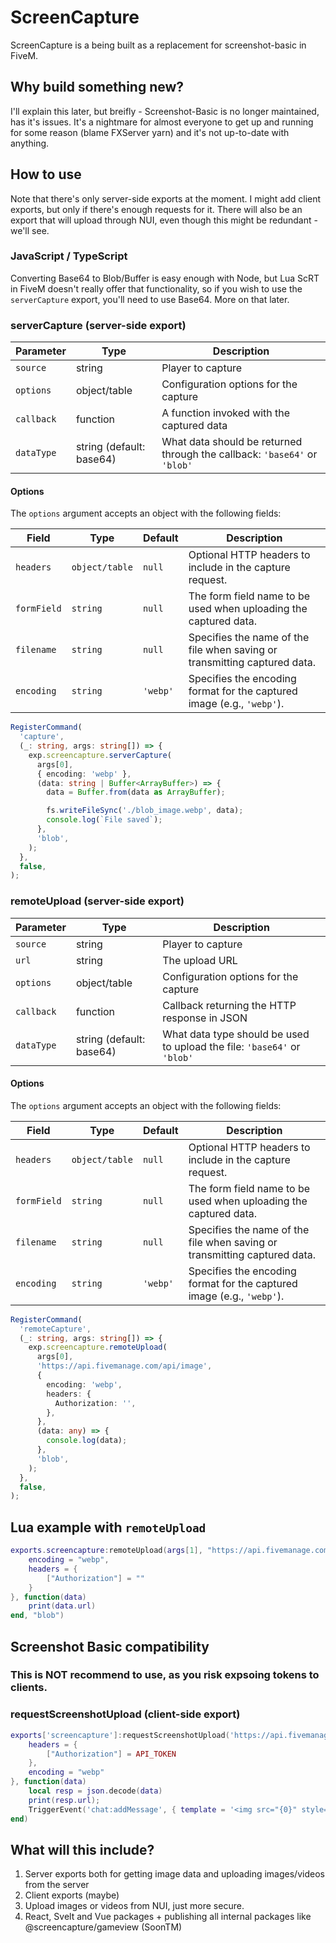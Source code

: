 # ScreenCapture

ScreenCapture is a being built as a replacement for screenshot-basic in FiveM.

## Why build something new?

I'll explain this later, but breifly - Screenshot-Basic is no longer maintained, has it's issues. It's a nightmare for almost everyone to get up and running for some reason (blame FXServer yarn) and it's not up-to-date with anything.

## How to use

Note that there's only server-side exports at the moment. I might add client exports, but only if there's enough requests for it. There will also be an export that will upload through NUI, even though this might be redundant - we'll see.

### JavaScript / TypeScript

Converting Base64 to Blob/Buffer is easy enough with Node, but Lua ScRT in FiveM doesn't really offer that functionality, so if you wish to use the `serverCapture` export, you'll need to use Base64. More on that later.

### serverCapture (server-side export)

| Parameter  | Type                     | Description                                                               |
| ---------- | ------------------------ | ------------------------------------------------------------------------- |
| `source`   | string                   | Player to capture                                                         |
| `options`  | object/table             | Configuration options for the capture                                     |
| `callback` | function                 | A function invoked with the captured data                                 |
| `dataType` | string (default: base64) | What data should be returned through the callback: `'base64'` or `'blob'` |

#### Options

The `options` argument accepts an object with the following fields:

| Field       | Type           | Default  | Description                                                               |
| ----------- | -------------- | -------- | ------------------------------------------------------------------------- |
| `headers`   | `object/table` | `null`   | Optional HTTP headers to include in the capture request.                  |
| `formField` | `string`       | `null`   | The form field name to be used when uploading the captured data.          |
| `filename`  | `string`       | `null`   | Specifies the name of the file when saving or transmitting captured data. |
| `encoding`  | `string`       | `'webp'` | Specifies the encoding format for the captured image (e.g., `'webp'`).    |

```ts
RegisterCommand(
  'capture',
  (_: string, args: string[]) => {
    exp.screencapture.serverCapture(
      args[0],
      { encoding: 'webp' },
      (data: string | Buffer<ArrayBuffer>) => {
        data = Buffer.from(data as ArrayBuffer);

        fs.writeFileSync('./blob_image.webp', data);
        console.log(`File saved`);
      },
      'blob',
    );
  },
  false,
);
```

### remoteUpload (server-side export)

| Parameter  | Type                     | Description                                                              |
| ---------- | ------------------------ | ------------------------------------------------------------------------ |
| `source`   | string                   | Player to capture                                                        |
| `url`      | string                   | The upload URL                                                           |
| `options`  | object/table             | Configuration options for the capture                                    |
| `callback` | function                 | Callback returning the HTTP response in JSON                             |
| `dataType` | string (default: base64) | What data type should be used to upload the file: `'base64'` or `'blob'` |

#### Options

The `options` argument accepts an object with the following fields:

| Field       | Type           | Default  | Description                                                               |
| ----------- | -------------- | -------- | ------------------------------------------------------------------------- |
| `headers`   | `object/table` | `null`   | Optional HTTP headers to include in the capture request.                  |
| `formField` | `string`       | `null`   | The form field name to be used when uploading the captured data.          |
| `filename`  | `string`       | `null`   | Specifies the name of the file when saving or transmitting captured data. |
| `encoding`  | `string`       | `'webp'` | Specifies the encoding format for the captured image (e.g., `'webp'`).    |

```ts
RegisterCommand(
  'remoteCapture',
  (_: string, args: string[]) => {
    exp.screencapture.remoteUpload(
      args[0],
      'https://api.fivemanage.com/api/image',
      {
        encoding: 'webp',
        headers: {
          Authorization: '',
        },
      },
      (data: any) => {
        console.log(data);
      },
      'blob',
    );
  },
  false,
);
```

## Lua example with `remoteUpload`

```lua
exports.screencapture:remoteUpload(args[1], "https://api.fivemanage.com/api/image", {
    encoding = "webp",
    headers = {
        ["Authorization"] = ""
    }
}, function(data)
    print(data.url)
end, "blob")
```

## Screenshot Basic compatibility

### This is NOT recommend to use, as you risk expsoing tokens to clients.

### requestScreenshotUpload (client-side export)

```lua
exports['screencapture']:requestScreenshotUpload('https://api.fivemanage.com/api/image', 'file', {
    headers = {
        ["Authorization"] = API_TOKEN
    },
    encoding = "webp"
}, function(data)
    local resp = json.decode(data)
    print(resp.url);
    TriggerEvent('chat:addMessage', { template = '<img src="{0}" style="max-width: 300px;" />', args = { resp.url } })
end)
```

## What will this include?

1. Server exports both for getting image data and uploading images/videos from the server
2. Client exports (maybe)
3. Upload images or videos from NUI, just more secure.
4. React, Svelt and Vue packages + publishing all internal packages like @screencapture/gameview (SoonTM)
